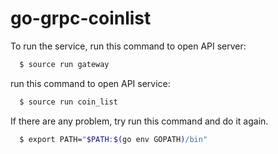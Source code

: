 # go-grpc-coinlist


To run the service, run this command to open API server:
```bash
  $ source run gateway
```
run this command to open API service:
```bash
  $ source run coin_list
```


If there are any problem, try run this command and do it again.
```bash
  $ export PATH="$PATH:$(go env GOPATH)/bin"
```
